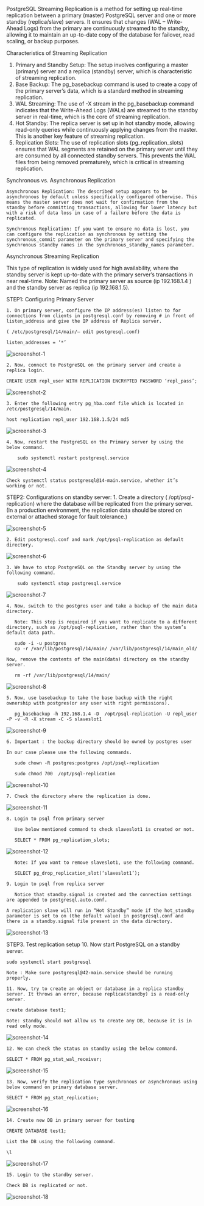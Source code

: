 PostgreSQL Streaming Replication is a method for setting up real-time replication between a primary (master) PostgreSQL server and one or more standby (replica/slave) servers. It ensures that changes (WAL – Write-Ahead Logs) from the primary are continuously streamed to the standby, allowing it to maintain an up-to-date copy of the database for failover, read scaling, or backup purposes.

Characteristics of Streaming Replication
1. Primary and Standby Setup: The setup involves configuring a master (primary) server and a replica (standby) server, which is characteristic of streaming replication.
2. Base Backup: The pg_basebackup command is used to create a copy of the primary server’s data, which is a standard method in streaming replication.
3. WAL Streaming: The use of -X stream in the pg_basebackup command indicates that the Write-Ahead Logs (WALs) are streamed to the standby server in real-time, which is the core of streaming replication.
4. Hot Standby: The replica server is set up in hot standby mode, allowing read-only queries while continuously applying changes from the master. This is another key feature of streaming replication.
5. Replication Slots: The use of replication slots (pg_replication_slots) ensures that WAL segments are retained on the primary server until they are consumed by all connected standby servers. This prevents the WAL files from being removed prematurely, which is critical in streaming replication.

Synchronous vs. Asynchronous Replication

    Asynchronous Replication: The described setup appears to be asynchronous by default unless specifically configured otherwise. This means the master server does not wait for confirmation from the standby before committing transactions, allowing for lower latency but with a risk of data loss in case of a failure before the data is replicated.

    Synchronous Replication: If you want to ensure no data is lost, you can configure the replication as synchronous by setting the synchronous_commit parameter on the primary server and specifying the synchronous standby names in the synchronous_standby_names parameter.

Asynchronous Streaming Replication

This type of replication is widely used for high availability, where the standby server is kept up-to-date with the primary server’s transactions in near real-time. Note: Named the primary server as source (ip 192.168.1.4 ) and the standby server as replica (ip 192.168.1.5).

STEP1: Configuring Primary Server

    1. On primary server, configure the IP address(es) listen to for connections from clients in postgresql.conf by removing # in front of listen_address and give the IP address of Replica server.

    ( /etc/postgresql/14/main/– edit postgresql.conf)

    listen_addresses = ‘*’ 

![screenshot-1](psql-replication-screenshots/Primary/1.png)

    2. Now, connect to PostgreSQL on the primary server and create a replica login.

    CREATE USER repl_user WITH REPLICATION ENCRYPTED PASSWORD ‘repl_pass’;

![screenshot-2](psql-replication-screenshots/Primary/2.png)

    3. Enter the following entry pg_hba.conf file which is located in /etc/postgresql/14/main.

    host replication repl_user 192.168.1.5/24 md5

![screenshot-3](psql-replication-screenshots/Primary/3.png)

    4. Now, restart the PostgreSQL on the Primary server by using the below command.

        sudo systemctl restart postgresql.service
    
![screenshot-4](psql-replication-screenshots/Primary/4.png)

    Check systemctl status postgresql@14-main.service, whether it’s working or not.

STEP2: Configurations on standby server:
    1. Create a directory ( /opt/psql-replication) where the database will be replicated from the primary server. (In a production environment, the replication data should be stored on external or attached storage for fault tolerance.)

![screenshot-5](psql-replication-screenshots/standby/1.png)    

    2. Edit postgresql.conf and mark /opt/psql-replication as default directory.

![screenshot-6](psql-replication-screenshots/standby/2.png)

    3. We have to stop PostgreSQL on the Standby server by using the following command.

        sudo systemctl stop postgresql.service

![screenshot-7](psql-replication-screenshots/standby/3.png)

    4. Now, switch to the postgres user and take a backup of the main data directory.

       Note: This step is required if you want to replicate to a different directory, such as /opt/psql-replication, rather than the system’s default data path.
       
       sudo -i -u postgres
       cp -r /var/lib/postgresql/14/main/ /var/lib/postgresql/14/main_old/

    Now, remove the contents of the main(data) directory on the standby server.

       rm -rf /var/lib/postgresql/14/main/
    
![screenshot-8](psql-replication-screenshots/standby/4.png)

    5. Now, use basebackup to take the base backup with the right ownership with postgres(or any user with right permissions).
     
       pg_basebackup -h 192.168.1.4 -D  /opt/psql-replication -U repl_user -P -v -R -X stream -C -S slaveslot1

![screenshot-9](psql-replication-screenshots/standby/5.png)
    
    6. Important : the backup directory should be owned by postgres user 

    In our case please use the following commands.

       sudo chown -R postgres:postgres /opt/psql-replication

       sudo chmod 700  /opt/psql-replication

![screenshot-10](psql-replication-screenshots/standby/6.png)

    7. Check the directory where the replication is done.

![screenshot-11](psql-replication-screenshots/standby/7.png)

    8. Login to psql from primary server

       Use below mentioned command to check slaveslot1 is created or not.

       SELECT * FROM pg_replication_slots;

![screenshot-12](psql-replication-screenshots/Primary/8.png)
    
       Note: If you want to remove slaveslot1, use the following command.

       SELECT pg_drop_replication_slot(‘slaveslot1’);

    9. Login to psql from replica server

       Notice that standby.signal is created and the connection settings are appended to postgresql.auto.conf.

    A replication slave will run in “Hot Standby” mode if the hot_standby parameter is set to on (the default value) in postgresql.conf and there is a standby.signal file present in the data directory.

![screenshot-13](psql-replication-screenshots/standby/9.png)

STEP3. Test replication setup
    10. Now start PostgreSQL on a standby server.

    sudo systemctl start postgresql

    Note : Make sure postgresql@42-main.service should be running properly.

    11. Now, try to create an object or database in a replica standby server. It throws an error, because replica(standby) is a read-only server.

    create database test1;

    Note: standby should not allow us to create any DB, because it is in read only mode.

![screenshot-14](psql-replication-screenshots/standby/11.png)  

    12. We can check the status on standby using the below command.

    SELECT * FROM pg_stat_wal_receiver;

![screenshot-15](psql-replication-screenshots/standby/12.png)

    13. Now, verify the replication type synchronous or asynchronous using below command on primary database server.

    SELECT * FROM pg_stat_replication;

![screenshot-16](psql-replication-screenshots/Primary/13.png)

    14. Create new DB in primary server for testing

    CREATE DATABASE test1;

    List the DB using the following command.

    \l

![screenshot-17](psql-replication-screenshots/Primary/14.png)

    15. Login to the standby server.

    Check DB is replicated or not.

![screenshot-18](psql-replication-screenshots/standby/15.png)